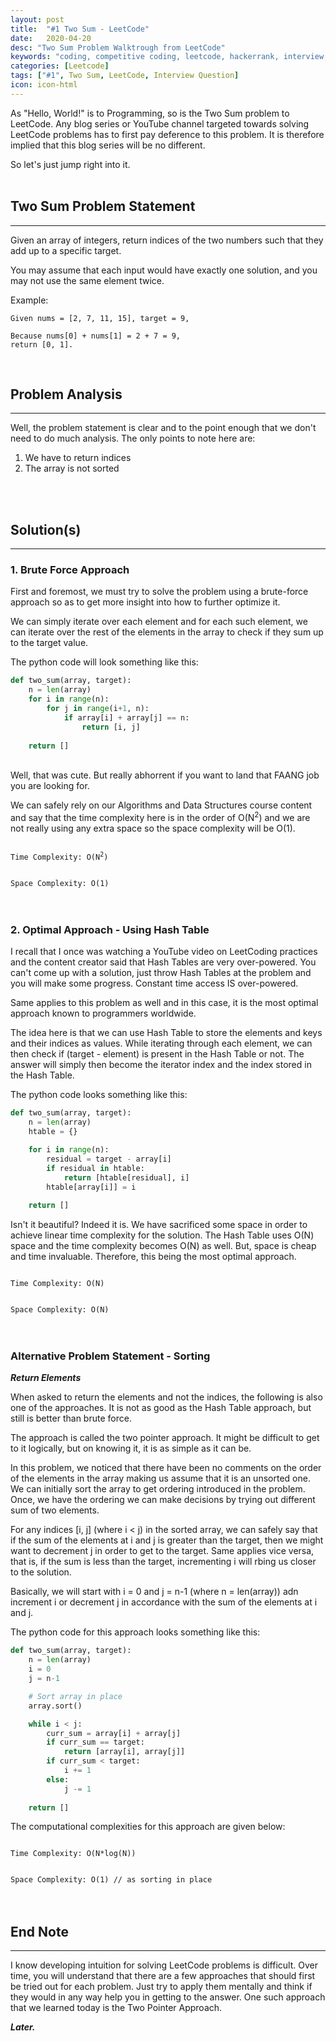 ```yaml
---
layout: post
title:  "#1 Two Sum - LeetCode"
date:   2020-04-20
desc: "Two Sum Problem Walktrough from LeetCode"
keywords: "coding, competitive coding, leetcode, hackerrank, interview, question"
categories: [Leetcode]
tags: ["#1", Two Sum, LeetCode, Interview Question]
icon: icon-html
---
```


As "Hello, World!" is to Programming, so is the Two Sum problem to LeetCode. Any blog series or YouTube channel targeted towards solving LeetCode problems has to first pay deference to this problem. It is therefore implied that this blog series will be no different.

So let's just jump right into it.
<br/><br/>

## Two Sum Problem Statement
-------------------------------------
Given an array of integers, return indices of the two numbers such that they add up to a specific target.

You may assume that each input would have exactly one solution, and you may not use the same element twice.

Example:

```
Given nums = [2, 7, 11, 15], target = 9,

Because nums[0] + nums[1] = 2 + 7 = 9,
return [0, 1].
```
<br/>

## Problem Analysis
-------------------------------------
Well, the problem statement is clear and to the point enough that we don't need to do much analysis. The only points to note here are:

1. We have to return indices
2. The array is not sorted

<br/><br/>

## Solution(s)
-------------------------------------
### 1. Brute Force Approach

First and foremost, we must try to solve the problem using a brute-force approach so as to get more insight into how to further optimize it.

We can simply iterate over each element and for each such element, we can iterate over the rest of the elements in the array to check if they sum up to the target value.

The python code will look something like this:
<br/>
```python
def two_sum(array, target):
    n = len(array)
    for i in range(n):
        for j in range(i+1, n):
            if array[i] + array[j] == n:
                return [i, j]
    
    return []
```
<br/>
Well, that was cute. But really abhorrent if you want to land that FAANG job you are looking for.

We can safely rely on our Algorithms and Data Structures course content and say that the time complexity here is in the order of O(N<sup>2</sup>) and we are not really using any extra space so the space complexity will be O(1).

<code>
Time Complexity: O(N<sup>2</sup>)
<br/>
Space Complexity: O(1)
</code>
<br/><br/>

### 2. Optimal Approach - Using Hash Table 

I recall that I once was watching a YouTube video on LeetCoding practices and the content creator said that Hash Tables are very over-powered. You can't come up with a solution, just throw Hash Tables at the problem and you will make some progress. Constant time access IS over-powered.

Same applies to this problem as well and in this case, it is the most optimal approach known to programmers worldwide.

The idea here is that we can use Hash Table to store the elements and keys and their indices as values. While iterating through each element, we can then check if (target - element) is present in the Hash Table or not. The answer will simply then become the iterator index and the index stored in the Hash Table.

The python code looks something like this:

```python
def two_sum(array, target):
    n = len(array)
    htable = {}

    for i in range(n):
        residual = target - array[i]
        if residual in htable:
            return [htable[residual], i]
        htable[array[i]] = i
    
    return []
```

Isn't it beautiful? Indeed it is. We have sacrificed some space in order to achieve linear time complexity for the solution. The Hash Table uses O(N) space and the time complexity becomes O(N) as well. But, space is cheap and time invaluable. Therefore, this being the most optimal approach.

<code>
Time Complexity: O(N)
<br/>
Space Complexity: O(N)
</code>
<br/><br/>

### Alternative Problem Statement - Sorting

___Return Elements___

When asked to return the elements and not the indices, the following is also one of the approaches. It is not as good as the Hash Table approach, but still is better than brute force.

The approach is called the two pointer approach. It might be difficult to get to it logically, but on knowing it, it is as simple as it can be.

In this problem, we noticed that there have been no comments on the order of the elements in the array making us assume that it is an unsorted one. We can initially sort the array to get ordering introduced in the problem. Once, we have the ordering we can make decisions by trying out different sum of two elements.

For any indices [i, j] (where i < j) in the sorted array, we can
safely say that if the sum of the elements at i and j is greater than
the target, then we might want to decrement j in order to get to the
target. Same applies vice versa, that is, if the sum is less than the
target, incrementing i will rbing us closer to the solution.

Basically, we will start with i = 0 and j = n-1 (where n = len(array))
adn increment i or decrement j in accordance with the sum of the
elements at i and j.

The python code for this approach looks something like this:

```python
def two_sum(array, target):
    n = len(array)
    i = 0
    j = n-1

    # Sort array in place
    array.sort()

    while i < j:
        curr_sum = array[i] + array[j]
        if curr_sum == target:
            return [array[i], array[j]]
        if curr_sum < target:
            i += 1
        else:
            j -= 1
    
    return []
```

The computational complexities for this approach are given below:

<code>
Time Complexity: O(N*log(N))
<br/>
Space Complexity: O(1) // as sorting in place
</code>
<br/><br/>

## End Note
-------------------------------------
I know developing intuition for solving LeetCode problems is difficult. Over time, you will understand that there are a few approaches that should first be tried out for each problem. Just try to apply them mentally and think if they would in any way help you in getting to the answer. One such approach that we learned today is the Two Pointer Approach.


___Later.___